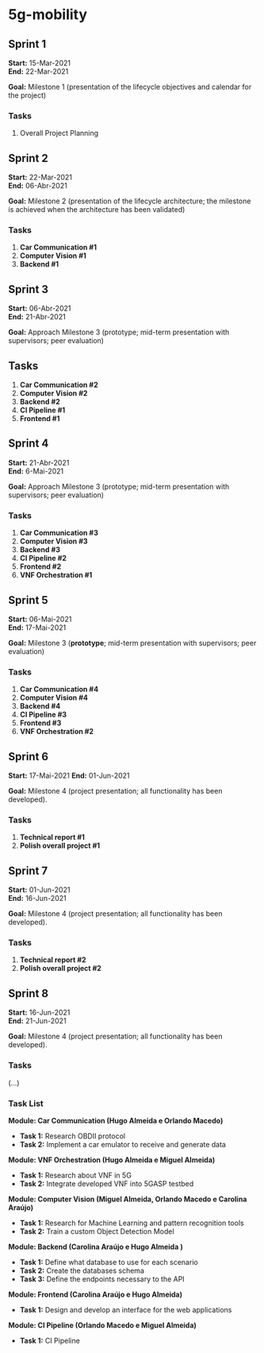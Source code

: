 # 5g-mobility

## Sprint 1

**Start:** 15-Mar-2021  
**End:** 22-Mar-2021

**Goal:** Milestone 1 (presentation of the lifecycle objectives and calendar for the project)

### Tasks

1. Overall Project Planning

## Sprint 2

**Start:** 22-Mar-2021  
**End:** 06-Abr-2021

**Goal:** Milestone 2 (presentation of the lifecycle architecture; the milestone is achieved when the architecture has been validated)

### Tasks

1. **Car Communication #1** 
2. **Computer Vision #1** 
3. **Backend #1** 

## Sprint 3

**Start:** 06-Abr-2021  
**End:** 21-Abr-2021

**Goal:** Approach Milestone 3 (prototype; mid-term presentation with supervisors; peer evaluation)

## Tasks

1. **Car Communication #2** 
2. **Computer Vision #2** 
3. **Backend #2** 
4. **CI Pipeline #1**
5. **Frontend #1**

## Sprint 4

**Start:** 21-Abr-2021  
**End:** 6-Mai-2021

**Goal:** Approach Milestone 3 (prototype; mid-term presentation with supervisors; peer evaluation)

### Tasks

1. **Car Communication #3** 
2. **Computer Vision #3** 
3. **Backend #3** 
4. **CI Pipeline #2**
5. **Frontend #2**
6. **VNF Orchestration #1**

## Sprint 5

**Start:** 06-Mai-2021  
**End:** 17-Mai-2021

**Goal:** Milestone 3 (**prototype**; mid-term presentation with supervisors; peer evaluation)

### Tasks

1. **Car Communication #4** 
2. **Computer Vision #4** 
3. **Backend #4** 
4. **CI Pipeline #3**
5. **Frontend #3**
6. **VNF Orchestration #2**


## Sprint 6

**Start:** 17-Mai-2021
**End:** 01-Jun-2021

**Goal:** Milestone 4 (project presentation; all functionality has been developed). 

### Tasks

1. **Technical report #1** 
2. **Polish overall project #1**

## Sprint 7

**Start:** 01-Jun-2021  
**End:** 16-Jun-2021

**Goal:** Milestone 4 (project presentation; all functionality has been developed). 

### Tasks

1. **Technical report #2** 
2. **Polish overall project #2**

## Sprint 8

**Start:** 16-Jun-2021  
**End:** 21-Jun-2021

**Goal:** Milestone 4 (project presentation; all functionality has been developed).

### Tasks

(...)

###  Task List

**Module: Car Communication (Hugo Almeida e Orlando Macedo)**

- **Task 1:** Research OBDII protocol
- **Task 2:** Implement a car emulator to receive and generate data 

**Module: VNF Orchestration (Hugo Almeida e Miguel Almeida)**

- **Task 1:** Research about VNF in 5G
- **Task 2:** Integrate developed VNF into 5GASP testbed

**Module: Computer Vision (Miguel Almeida, Orlando Macedo e Carolina Araújo)**

- **Task 1:** Research for Machine Learning and pattern recognition tools 
- **Task 2:** Train a custom Object Detection Model

**Module: Backend (Carolina Araújo e Hugo Almeida )**

- **Task 1:** Define what database to use for each scenario
- **Task 2:** Create the databases schema 
- **Task 3:** Define the endpoints necessary to the API


**Module: Frontend (Carolina Araújo e Hugo Almeida)**

- **Task 1:** Design and develop an interface for the web applications 

**Module: CI Pipeline (Orlando Macedo e Miguel Almeida)**

- **Task 1:** CI Pipeline
